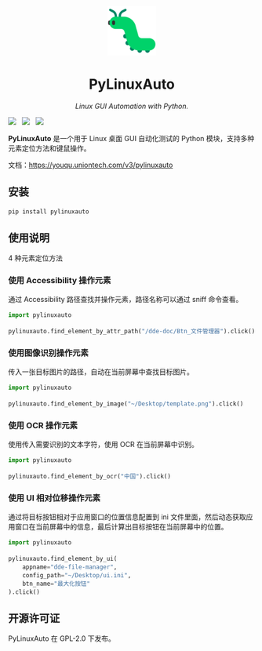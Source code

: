 <p align="center">
  <a href="https://github.com/funny-dream/youqu3">
    <img src="./docs/assets/logo.png" width="100" alt="YouQu3">
  </a>
</p>
<h1 align="center">PyLinuxAuto</h1>
<p align="center">
    <em>Linux GUI Automation with Python.</em>
</p>

![](https://img.shields.io/badge/python-007CFF?style=for-the-badge&logo=python&logoColor=white) &nbsp; ![](https://img.shields.io/badge/Linux-007CFF?style=for-the-badge&logo=linux&logoColor=white) &nbsp; ![](https://img.shields.io/badge/Deepin-007CFF?style=for-the-badge&logo=deepin&logoColor=white)

**PyLinuxAuto** 是一个用于 Linux 桌面 GUI 自动化测试的 Python 模块，支持多种元素定位方法和键鼠操作。

文档：https://youqu.uniontech.com/v3/pylinuxauto

## 安装

```bash
pip install pylinuxauto
```

## 使用说明

4 种元素定位方法

### 使用 Accessibility 操作元素

通过 Accessibility 路径查找并操作元素，路径名称可以通过 sniff 命令查看。

```python
import pylinuxauto

pylinuxauto.find_element_by_attr_path("/dde-doc/Btn_文件管理器").click()
```

### 使用图像识别操作元素

传入一张目标图片的路径，自动在当前屏幕中查找目标图片。

```python
import pylinuxauto

pylinuxauto.find_element_by_image("~/Desktop/template.png").click()
```

### 使用 OCR 操作元素

使用传入需要识别的文本字符，使用 OCR 在当前屏幕中识别。

```python
import pylinuxauto

pylinuxauto.find_element_by_ocr("中国").click()
```

### 使用 UI 相对位移操作元素

通过将目标按钮相对于应用窗口的位置信息配置到 ini 文件里面，然后动态获取应用窗口在当前屏幕中的信息，最后计算出目标按钮在当前屏幕中的位置。

```python
import pylinuxauto

pylinuxauto.find_element_by_ui(
    appname="dde-file-manager",
    config_path="~/Desktop/ui.ini",
    btn_name="最大化按钮"
).click()
```

## 开源许可证

PyLinuxAuto 在 GPL-2.0 下发布。
